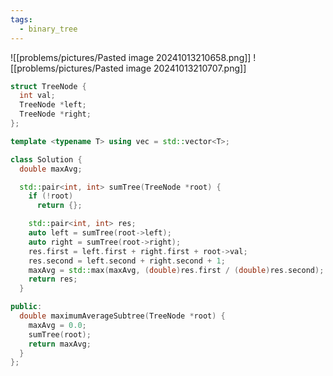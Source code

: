 ```yaml
---
tags:
  - binary_tree
---
```

![[problems/pictures/Pasted image 20241013210658.png]]
![[problems/pictures/Pasted image 20241013210707.png]]




```c++
struct TreeNode {
  int val;
  TreeNode *left;
  TreeNode *right;
};

template <typename T> using vec = std::vector<T>;

class Solution {
  double maxAvg;

  std::pair<int, int> sumTree(TreeNode *root) {
    if (!root)
      return {};

    std::pair<int, int> res;
    auto left = sumTree(root->left);
    auto right = sumTree(root->right);
    res.first = left.first + right.first + root->val;
    res.second = left.second + right.second + 1;
    maxAvg = std::max(maxAvg, (double)res.first / (double)res.second);
    return res;
  }

public:
  double maximumAverageSubtree(TreeNode *root) {
    maxAvg = 0.0;
    sumTree(root);
    return maxAvg;
  }
};
```